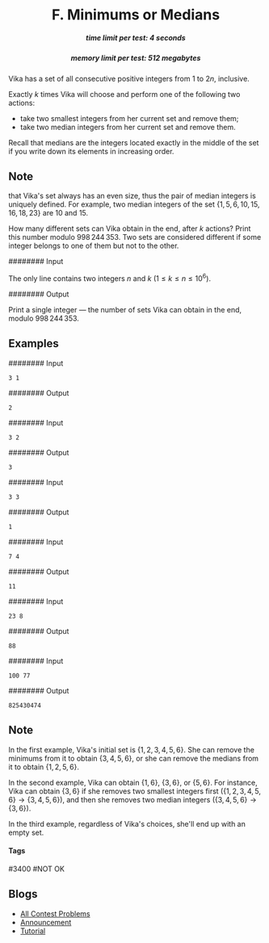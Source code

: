 <h1 style='text-align: center;'> F. Minimums or Medians</h1>

<h5 style='text-align: center;'>time limit per test: 4 seconds</h5>
<h5 style='text-align: center;'>memory limit per test: 512 megabytes</h5>

Vika has a set of all consecutive positive integers from $1$ to $2n$, inclusive.

Exactly $k$ times Vika will choose and perform one of the following two actions: 

* take two smallest integers from her current set and remove them;
* take two median integers from her current set and remove them.

Recall that medians are the integers located exactly in the middle of the set if you write down its elements in increasing order. 
## Note

 that Vika's set always has an even size, thus the pair of median integers is uniquely defined. For example, two median integers of the set $\{1, 5, 6, 10, 15, 16, 18, 23\}$ are $10$ and $15$.

How many different sets can Vika obtain in the end, after $k$ actions? Print this number modulo $998\,244\,353$. Two sets are considered different if some integer belongs to one of them but not to the other.

######## Input

The only line contains two integers $n$ and $k$ ($1 \le k \le n \le 10^6$).

######## Output

Print a single integer — the number of sets Vika can obtain in the end, modulo $998\,244\,353$.

## Examples

######## Input


```text
3 1
```
######## Output


```text
2
```
######## Input


```text
3 2
```
######## Output


```text
3
```
######## Input


```text
3 3
```
######## Output


```text
1
```
######## Input


```text
7 4
```
######## Output


```text
11
```
######## Input


```text
23 8
```
######## Output


```text
88
```
######## Input


```text
100 77
```
######## Output


```text
825430474
```
## Note

In the first example, Vika's initial set is $\{1, 2, 3, 4, 5, 6\}$. She can remove the minimums from it to obtain $\{3, 4, 5, 6\}$, or she can remove the medians from it to obtain $\{1, 2, 5, 6\}$.

In the second example, Vika can obtain $\{1, 6\}$, $\{3, 6\}$, or $\{5, 6\}$. For instance, Vika can obtain $\{3, 6\}$ if she removes two smallest integers first ($\{1, 2, 3, 4, 5, 6\} \rightarrow \{3, 4, 5, 6\}$), and then she removes two median integers ($\{3, 4, 5, 6\} \rightarrow \{3, 6\}$).

In the third example, regardless of Vika's choices, she'll end up with an empty set.



#### Tags 

#3400 #NOT OK 

## Blogs
- [All Contest Problems](../VK_Cup_2022_-_Финальный_раунд_(Engine).md)
- [Announcement](../blogs/Announcement.md)
- [Tutorial](../blogs/Tutorial.md)
